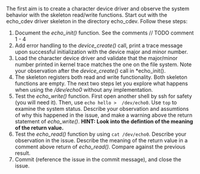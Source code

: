 The first aim is to create a character device driver and observe 
the system behavior with the skeleton read/write functions. 
Start out with the echo_cdev driver skeleton in the 
directory echo_cdev. Follow these steps: 


1. Document the *echo_init()* function. See the comments // TODO comment 1 - 4
2. Add error handling to the *device_create()* call, print a trace message upon successful initialization with the device major and minor number.
3. Load the character device driver and validate that the major/minor number printed in kernel trace matches the one on the file system. Note your observation after the *device_create()* call in *echo_init().
4. The skeleton registers both read and write functionality. Both skeleton functions are empty. The next two steps let you explore what happens when using the */dev/echo0* without any implementation. 
5. Test the *echo_write()* function. First open another shell by ssh for safety (you will need it). Then, use  ```echo hello >  /dev/echo0```. Use ```top``` to examine the system status. Describe your observation and assumtions of why this happened in the issue, and make a warning above the return statement of *echo_write()*. **HINT: Look into the defintion of the meaning of the return value.**
6. Test the *echo_read()* function by using ```cat /dev/echo0```. Describe your observation in the issue. Describe the meaning of the return value in a comment above return of *echo_read()*. Compare against the previous result.
7.  Commit (reference the issue in the commit message), and close the issue.